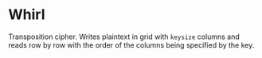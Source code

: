 # Whirl
Transposition cipher.
Writes plaintext in grid with `keysize` columns and reads row by row with the order of the columns being specified by the key.
